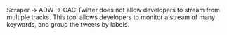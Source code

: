 Scraper -> ADW -> OAC
Twitter does not allow developers to stream from multiple tracks. This tool allows developers to monitor a stream of many keywords, and group the tweets by labels. 
